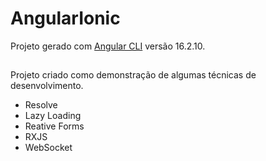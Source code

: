 # AngularIonic

Projeto gerado com  [Angular CLI](https://github.com/angular/angular-cli) versão 16.2.10.


## 
Projeto criado como demonstração de algumas técnicas de desenvolvimento.
- Resolve
- Lazy Loading
- Reative Forms
- RXJS
- WebSocket


